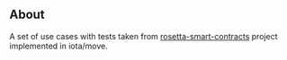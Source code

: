 ## About

A set of use cases with tests taken from [rosetta-smart-contracts](https://github.com/blockchain-unica/rosetta-smart-contracts) project implemented in iota/move.
